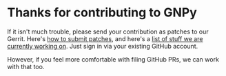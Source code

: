 # Thanks for contributing to GNPy

If it isn't much trouble, please send your contribution as patches to our Gerrit.
Here's [how to submit patches](https://review.gerrithub.io/Documentation/intro-gerrit-walkthrough-github.html), and here's a [list of stuff we are currently working on](https://review.gerrithub.io/q/project:Telecominfraproject/oopt-gnpy+status:open).
Just sign in via your existing GitHub account.

However, if you feel more comfortable with filing GitHub PRs, we can work with that too.
